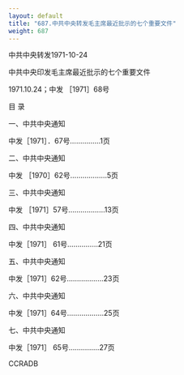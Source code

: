 ```yaml
---
layout: default
title: "687.中共中央转发毛主席最近批示的七个重要文件"
weight: 687
---
```


中共中央转发1971-10-24

中共中央印发毛主席最近批示的七个重要文件

1971.10.24；中发 ［1971］68号

目    录

一、中共中央通知

中发［1971］．67号……………1页

二、中共中央通知

中发 ［1970］62号………………5页

三、中共中央通知

中发 ［1971］57号………………13页

四、中共中央通知

中发［1971］ 61号……………21页

五、中共中央通知

中发［1971］62号………………23页

六、中共中央通知

中发［1971］64号………………25页

七、中共中央通知

中发［1971］ 65号……………27页

CCRADB

